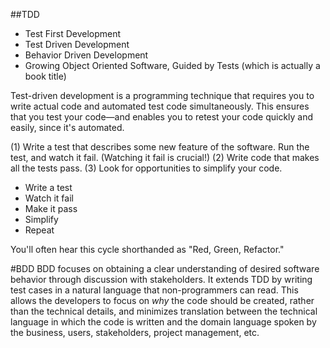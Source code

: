 ##TDD
- Test First Development
- Test Driven Development
- Behavior Driven Development
- Growing Object Oriented Software, Guided by Tests (which is actually a book title)

Test-driven development is a programming technique that requires you to write actual code and automated test code simultaneously. This ensures that you test your code—and enables you to retest your code quickly and easily, since it's automated.

(1) Write a test that describes some new feature of the software. Run the test, and watch it fail. (Watching it fail is crucial!) (2) Write code that makes all the tests pass. (3) Look for opportunities to simplify your code.

- Write a test
- Watch it fail
- Make it pass
- Simplify
- Repeat

You'll often hear this cycle shorthanded as "Red, Green, Refactor."

#BDD
BDD focuses on obtaining a clear understanding of desired software behavior through discussion with stakeholders. It extends TDD by writing test cases in a natural language that non-programmers can read. This allows the developers to focus on _why_ the code should be created, rather than the technical details, and minimizes translation between the technical language in which the code is written and the domain language spoken by the business, users, stakeholders, project management, etc.
